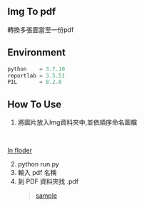 ## Img To pdf
轉換多張圖當至一份pdf
## Environment

```python
python    = 3.7.10
reportlab = 3.5.51
PIL       = 8.2.0
```

## How To Use
1. 將圖片放入Img資料夾中,並依順序命名圖檔
</br>

[In floder](https://github.com/OuTingYun/Images/blob/master/IMG2PDF/folder.png)

2. python run.py
3. 輸入 pdf 名稱
4. 到 PDF 資料夾找 .pdf 
    > [sample](https://github.com/OuTingYun/IMG2PDF/blob/master/PDF/create.pdf)



